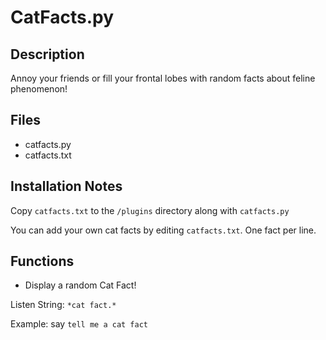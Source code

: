 CatFacts.py
===========

Description
-----------
Annoy your friends or fill your frontal lobes with random facts about feline phenomenon!

Files
-----
* catfacts.py
* catfacts.txt

Installation Notes
------------------
Copy `catfacts.txt` to the `/plugins` directory along with `catfacts.py`

You can add your own cat facts by editing `catfacts.txt`. One fact per line.

Functions
---------
* Display a random Cat Fact!

Listen String: `*cat fact.*`

Example:  say `tell me a cat fact`
